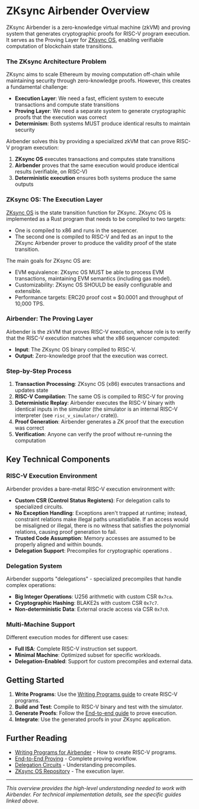 # ZKsync Airbender Overview

ZKsync Airbender is a zero-knowledge virtual machine (zkVM) and proving system that generates cryptographic proofs for RISC-V program execution. It serves as the Proving Layer for [ZKsync OS](https://github.com/matter-labs/zksync-os), enabling verifiable computation of blockchain state transitions.

### The ZKsync Architecture Problem

ZKsync aims to scale Ethereum by moving computation off-chain while maintaining security through zero-knowledge proofs. However, this creates a fundamental challenge:

- **Execution Layer**: We need a fast, efficient system to execute transactions and compute state transitions
- **Proving Layer**: We need a separate system to generate cryptographic proofs that the execution was correct
- **Determinism**: Both systems MUST produce identical results to maintain security

Airbender solves this by providing a specialized zkVM that can prove RISC-V program execution:

1. **ZKsync OS** executes transactions and computes state transitions 
2. **Airbender** proves that the same execution would produce identical results (verifiable, on RISC-V)
3. **Deterministic execution** ensures both systems produce the same outputs


### ZKsync OS: The Execution Layer

[ZKsync OS](https://github.com/matter-labs/zksync-os) is the state transition function for ZKsync. ZKsync OS is implemented as a Rust program that needs to be compiled to two targets:
- One is compiled to x86 and runs in the sequencer.
- The second one is compiled to RISC-V and fed as an input to the ZKsync Airbender prover to produce the validity proof of the state transition.

The main goals for ZKsync OS are:

- EVM equivalence: ZKsync OS MUST be able to process EVM transactions, maintaining EVM semantics (including gas model).
- Customizability: ZKsync OS SHOULD be easily configurable and extensible.
- Performance targets: ERC20 proof cost ≈ $0.0001 and throughput of 10,000 TPS.

### Airbender: The Proving Layer

Airbender is the zkVM that proves RISC-V execution, whose role is to verify that the RISC-V execution matches what the x86 sequencer computed:

- **Input**: The ZKsync OS binary compiled to RISC-V.
- **Output**: Zero-knowledge proof that the execution was correct.

### Step-by-Step Process

1. **Transaction Processing**: ZKsync OS (x86) executes transactions and updates state
2. **RISC-V Compilation**: The same OS is compiled to RISC-V for proving
3. **Deterministic Replay**: Airbender executes the RISC-V binary with identical inputs in the simulator (the simulator is an internal RISC-V interpreter (see `risc_v_simulator/` crate)). 
4. **Proof Generation**: Airbender generates a ZK proof that the execution was correct
5. **Verification**: Anyone can verify the proof without re-running the computation

## Key Technical Components

### RISC-V Execution Environment

Airbender provides a bare-metal RISC-V execution environment with:

- **Custom CSR (Control Status Registers)**: For delegation calls to specialized circuits.
- **No Exception Handling**: Exceptions aren't trapped at runtime; instead, constraint relations make illegal paths unsatisfiable. If an access would be misaligned or illegal, there is no witness that satisfies the polynomial relations, causing proof generation to fail.
- **Trusted Code Assumption**: Memory accesses are assumed to be properly aligned and within bounds.
- **Delegation Support**: Precompiles for cryptographic operations .

### Delegation System

Airbender supports "delegations" - specialized precompiles that handle complex operations:

- **Big Integer Operations**: U256 arithmetic with custom CSR `0x7ca`.
- **Cryptographic Hashing**: BLAKE2s with custom CSR `0x7c7`.
- **Non-deterministic Data**: External oracle access via CSR `0x7c0`.

### Multi-Machine Support

Different execution modes for different use cases:

- **Full ISA**: Complete RISC-V instruction set support.
- **Minimal Machine**: Optimized subset for specific workloads.
- **Delegation-Enabled**: Support for custom precompiles and external data.

## Getting Started

1. **Write Programs**: Use the [Writing Programs guide](./writing_programs.md) to create RISC-V programs.
2. **Build and Test**: Compile to RISC-V binary and test with the simulator.
3. **Generate Proofs**: Follow the [End-to-end guide](./end_to_end.md) to prove execution.
4. **Integrate**: Use the generated proofs in your ZKsync application.

## Further Reading

- [Writing Programs for Airbender](./writing_programs.md) - How to create RISC-V programs.
- [End-to-End Proving](./end_to_end.md) - Complete proving workflow.
- [Delegation Circuits](./delegation_circuits.md) - Understanding precompiles.
- [ZKsync OS Repository](https://github.com/matter-labs/zksync-os) - The execution layer.

---

*This overview provides the high-level understanding needed to work with Airbender. For technical implementation details, see the specific guides linked above.*
